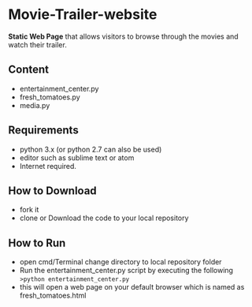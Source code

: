 # Movie-Trailer-website
**Static Web Page** that allows visitors to browse through the movies and watch their trailer.
## Content
*   entertainment_center.py
*   fresh_tomatoes.py
*   media.py

## Requirements
* python 3.x (or python 2.7 can also be used)
* editor such as sublime text or atom
* Internet required.

## How to Download
* fork it
* clone or Download the code to your local repository

## How to Run

* open cmd/Terminal change directory to local repository folder
* Run the entertainment_center.py script by executing the following
`>python entertainment_center.py`
* this will open a web page on your default browser which is named as
fresh_tomatoes.html
